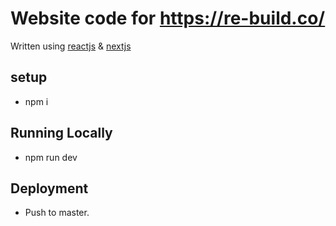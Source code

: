 # Website code for https://re-build.co/

Written using [reactjs](https://reactjs.org/) & [nextjs](https://nextjs.org/)


## setup
* npm i

## Running Locally
* npm run dev

## Deployment

* Push to master.

